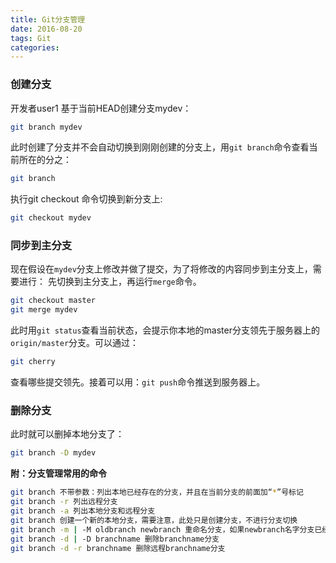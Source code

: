 ```yaml
---
title: Git分支管理
date: 2016-08-20
tags: Git
categories: 
---
```


### 创建分支
开发者user1 基于当前HEAD创建分支mydev：
```bash
git branch mydev
```
此时创建了分支并不会自动切换到刚刚创建的分支上，用`git branch`命令查看当前所在的分之：
```bash
git branch
```
执行git checkout 命令切换到新分支上:
```bash
git checkout mydev
```

### 同步到主分支
现在假设在`mydev`分支上修改并做了提交，为了将修改的内容同步到主分支上，需要进行：
先切换到主分支上，再运行`merge`命令。
```bash
git checkout master
git merge mydev
```
此时用`git status`查看当前状态，会提示你本地的master分支领先于服务器上的`origin/master`分支。可以通过：
```bash
git cherry
```
查看哪些提交领先。接着可以用：`git push`命令推送到服务器上。

### 删除分支
此时就可以删掉本地分支了：
```bash
git branch -D mydev
```

**附：分支管理常用的命令**
```bash
git branch 不带参数：列出本地已经存在的分支，并且在当前分支的前面加“*”号标记
git branch -r 列出远程分支
git branch -a 列出本地分支和远程分支
git branch 创建一个新的本地分支，需要注意，此处只是创建分支，不进行分支切换
git branch -m | -M oldbranch newbranch 重命名分支，如果newbranch名字分支已经存在，则需要使用-M强制重命名，否则，使用-m进行重命名。
git branch -d | -D branchname 删除branchname分支
git branch -d -r branchname 删除远程branchname分支
```